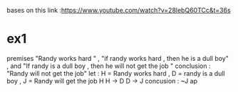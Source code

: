 bases on this link :https://www.youtube.com/watch?v=28lebQ60TCc&t=36s
# ex1 
premises  "Randy works hard " , "if randy works hard , then he is a dull boy" , and "If randy is a dull boy , then he will not get the job "
conclusion : "Randy will not get the job"
let : 
H = Randy works hard , D  = randy is a dull boy , J = Randy will get the job 
H 
H -> D 
D -> J 
concusion : ~J 
ap